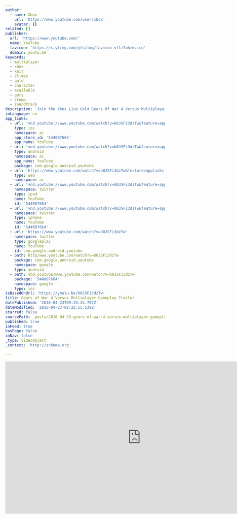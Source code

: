 ```yaml
---
author:
  - name: Xbox
    url: 'https://www.youtube.com/user/xbox'
    avatar: {}
related: []
publisher:
  url: 'https://www.youtube.com/'
  name: YouTube
  favicon: 'https://s.ytimg.com/yts/img/favicon-vflz7uhzw.ico'
  domain: youtu.be
keywords:
  - multiplayer
  - xbox
  - kait
  - 25-may
  - gold
  - character
  - available
  - gory
  - stomp
  - soundtrack
description: 'Join the Xbox Live Gold Gears Of War 4 Versus Multiplayer BETA April 25-May 1 and curb stomp your way through new maps and modes with new characters, weapons and executions. Get Gory, Get Glory and unlock the Vintage Kait Character when the full game launches this October.'
inLanguage: en
app_links:
  - url: 'vnd.youtube://www.youtube.com/watch?v=b0JSFi3dzTw&feature=applinks'
    type: ios
    namespace: ai
    app_store_id: '544007664'
    app_name: YouTube
  - url: 'vnd.youtube://www.youtube.com/watch?v=b0JSFi3dzTw&feature=applinks'
    type: android
    namespace: ai
    app_name: YouTube
    package: com.google.android.youtube
  - url: 'https://www.youtube.com/watch?v=b0JSFi3dzTw&feature=applinks'
    type: web
    namespace: ai
  - url: 'vnd.youtube://www.youtube.com/watch?v=b0JSFi3dzTw&feature=applinks'
    namespace: twitter
    type: ipad
    name: YouTube
    id: '544007664'
  - url: 'vnd.youtube://www.youtube.com/watch?v=b0JSFi3dzTw&feature=applinks'
    namespace: twitter
    type: iphone
    name: YouTube
    id: '544007664'
  - url: 'https://www.youtube.com/watch?v=b0JSFi3dzTw'
    namespace: twitter
    type: googleplay
    name: YouTube
    id: com.google.android.youtube
  - path: http/www.youtube.com/watch?v=b0JSFi3dzTw
    package: com.google.android.youtube
    namespace: google
    type: android
  - path: vnd.youtube/www.youtube.com/watch?v=b0JSFi3dzTw
    package: '544007664'
    namespace: google
    type: ios
isBasedOnUrl: 'https://youtu.be/b0JSFi3dzTw'
title: Gears of War 4 Versus Multiplayer Gameplay Trailer
datePublished: '2016-04-23T09:35:34.707Z'
dateModified: '2016-04-23T08:22:55.539Z'
starred: false
sourcePath: _posts/2016-04-23-gears-of-war-4-versus-multiplayer-gameplay-trailer.md
published: true
inFeed: true
hasPage: false
inNav: false
_type: VideoObject
_context: 'http://schema.org'

---
```

<iframe src="https://cdn.embedly.com/widgets/media.html?src=https%3A%2F%2Fwww.youtube.com%2Fembed%2Fb0JSFi3dzTw%3Ffeature%3Doembed&amp;url=https%3A%2F%2Fwww.youtube.com%2Fwatch%3Fv%3Db0JSFi3dzTw%26feature%3Dyoutu.be&amp;image=https%3A%2F%2Fi.ytimg.com%2Fvi%2Fb0JSFi3dzTw%2Fhqdefault.jpg&amp;key=b7d04c9b404c499eba89ee7072e1c4f7&amp;type=text%2Fhtml&amp;schema=youtube" width="854" height="480" scrolling="no" frameborder="0" allowfullscreen="" style=""></iframe>